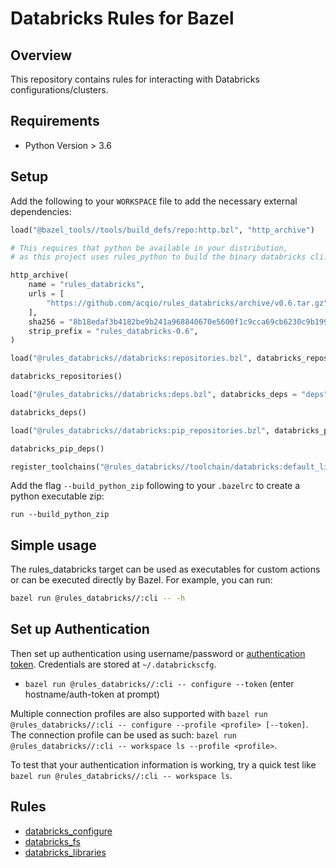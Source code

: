 # Databricks Rules for Bazel

## Overview

This repository contains rules for interacting with Databricks configurations/clusters.

## Requirements

* Python Version > 3.6

## Setup

Add the following to your `WORKSPACE` file to add the necessary external dependencies:

```python
load("@bazel_tools//tools/build_defs/repo:http.bzl", "http_archive")

# This requires that python be available in your distribution,
# as this project uses rules_python to build the binary databricks cli.

http_archive(
    name = "rules_databricks",
    urls = [
        "https://github.com/acqio/rules_databricks/archive/v0.6.tar.gz"
    ],
    sha256 = "8b18edaf3b4182be9b241a968840670e5600f1c9cca69cb6230c9b199ecdab46",
    strip_prefix = "rules_databricks-0.6",
)

load("@rules_databricks//databricks:repositories.bzl", databricks_repositories = "repositories")

databricks_repositories()

load("@rules_databricks//databricks:deps.bzl", databricks_deps = "deps")

databricks_deps()

load("@rules_databricks//databricks:pip_repositories.bzl", databricks_pip_deps = "pip_deps")

databricks_pip_deps()

register_toolchains("@rules_databricks//toolchain/databricks:default_linux_toolchain")
```

Add the flag `--build_python_zip` following to your `.bazelrc` to create a python executable zip:

```
run --build_python_zip
```

## Simple usage

The rules_databricks target can be used as executables for custom actions or can be executed directly by Bazel. For example, you can run:

```sh
bazel run @rules_databricks//:cli -- -h
```

## Set up Authentication
<a name="databricks_authentication"></a>

Then set up authentication using username/password or [authentication token](https://docs.databricks.com/api/latest/authentication.html#token-management). Credentials are stored at ``~/.databrickscfg``.

- `bazel run @rules_databricks//:cli -- configure --token` (enter hostname/auth-token at prompt)

Multiple connection profiles are also supported with `bazel run @rules_databricks//:cli -- configure --profile <profile> [--token]`.
The connection profile can be used as such: `bazel run @rules_databricks//:cli -- workspace ls --profile <profile>`.

To test that your authentication information is working, try a quick test like `bazel run @rules_databricks//:cli -- workspace ls`.

## Rules

* [databricks_configure](docs/databricks_configure.md)
* [databricks_fs](docs/databricks_fs.md)
* [databricks_libraries](docs/databricks_libraries.md)
